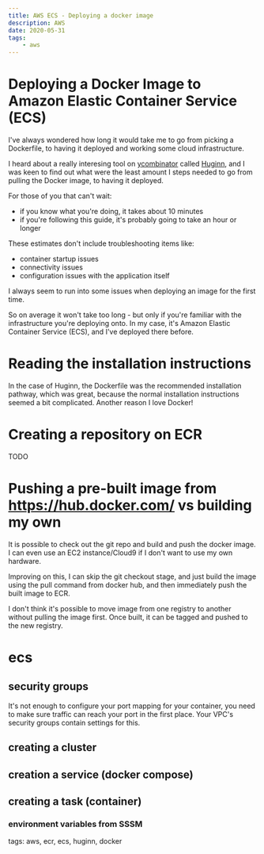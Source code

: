 ```yaml
---
title: AWS ECS - Deploying a docker image
description: AWS
date: 2020-05-31
tags:
    - aws
---
```


# Deploying a Docker Image to Amazon Elastic Container Service (ECS)

I've always wondered how long it would take me to go from picking a Dockerfile,
to having it deployed and working some cloud infrastructure.

I heard about a really interesing tool on
[ycombinator](https://news.ycombinator.com/) called
[Huginn](https://hub.docker.com/r/huginn/huginn), and I was keen to find out
what were the least amount I steps needed to go from pulling the Docker image,
to having it deployed.

For those of you that can't wait:
- if you know what you're doing, it takes about 10 minutes
- if you're following this guide, it's probably going to take an hour or longer

These estimates don't include troubleshooting items like:
- container startup issues
- connectivity issues
- configuration issues with the application itself

I always seem to run into some issues when deploying an image for the first
time.

So on average it won't take too long -  but only if you're familiar with the
infrastructure you're deploying onto. In my case, it's Amazon Elastic Container
Service (ECS), and I've deployed there before.

# Reading the installation instructions

In the case of Huginn, the Dockerfile was the recommended installation pathway,
which was great, because the normal installation instructions seemed a bit
complicated. Another reason I love Docker!

# Creating a repository on ECR

TODO

# Pushing a pre-built image from https://hub.docker.com/ vs building my own

It is possible to check out the git repo and build and push the docker image.
I can even use an EC2 instance/Cloud9 if I don't want to use my own hardware.

Improving on this, I can skip the git checkout stage, and just build the image
using the pull command from docker hub, and then immediately push the built
image to ECR.

I don't think it's possible to move image from one registry to
another without pulling the image first. Once built, it can be tagged and
pushed to the new registry.

# ecs

## security groups

It's not enough to configure your port mapping for your container, you need to
make sure traffic can reach your port in the first place. Your VPC's security
groups contain settings for this.

## creating a cluster

## creation a service (docker compose)

## creating a task (container)

### environment variables from SSSM

tags: aws, ecr, ecs, huginn, docker